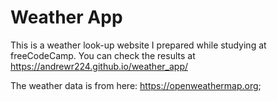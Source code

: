 # Weather App

  This is a weather look-up website I prepared while studying at freeCodeCamp. You can check the results at https://andrewr224.github.io/weather_app/

  The weather data is from here: https://openweathermap.org;
